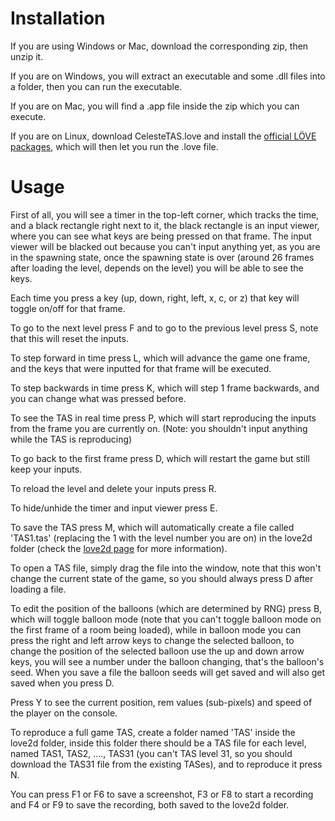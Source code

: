 # Installation
If you are using Windows or Mac, download the corresponding zip, then unzip it.

If you are on Windows, you will extract an executable and some .dll files into a folder, then you can run the executable.

If you are on Mac, you will find a .app file inside the zip which you can execute.

If you are on Linux, download CelesteTAS.love and install the [official LÖVE packages](https://www.love2d.org), which will then let you run the .love file.

# Usage
First of all, you will see a timer in the top-left corner, which tracks the time, and a black rectangle right next to it, the black rectangle is an input viewer, where you can see what keys are being pressed on that frame. The input viewer will be blacked out because you can't input anything yet, as you are in the spawning state, once the spawning state is over (around 26 frames after loading the level, depends on the level) you will be able to see the keys.

Each time you press a key (up, down, right, left, x, c, or z) that key will toggle on/off for that frame.

To go to the next level press F and to go to the previous level press S, note that this will reset the inputs.

To step forward in time press L, which will advance the game one frame, and the keys that were inputted for that frame will be executed.

To step backwards in time press K, which will step 1 frame backwards, and you can change what was pressed before.

To see the TAS in real time press P, which will start reproducing the inputs from the frame you are currently on. (Note: you shouldn't input anything while the TAS is reproducing)

To go back to the first frame press D, which will restart the game but still keep your inputs.

To reload the level and delete your inputs press R.

To hide/unhide the timer and input viewer press E.

To save the TAS press M, which will automatically create a file called 'TAS1.tas' (replacing the 1 with the level number you are on) in the love2d folder (check the [love2d page](https://love2d.org/wiki/love.filesystem) for more information).

To open a TAS file, simply drag the file into the window, note that this won't change the current state of the game, so you should always press D after loading a file.

To edit the position of the balloons (which are determined by RNG) press B, which will toggle balloon mode (note that you can't toggle balloon mode on the first frame of a room being loaded), while in balloon mode you can press the right and left arrow keys to change the selected balloon, to change the position of the selected balloon use the up and down arrow keys, you will see a number under the balloon changing, that's the balloon's seed. When you save a file the balloon seeds will get saved and will also get saved when you press D.

Press Y to see the current position, rem values (sub-pixels) and speed of the player on the console.

To reproduce a full game TAS, create a folder named 'TAS' inside the love2d folder, inside this folder there should be a TAS file for each level, named TAS1, TAS2, ...., TAS31 (you can't TAS level 31, so you should download the TAS31 file from the existing TASes), and to reproduce it press N.

You can press F1 or F6 to save a screenshot, F3 or F8 to start a recording and F4 or F9 to save the recording, both saved to the love2d folder.
